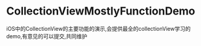 # CollectionViewMostlyFunctionDemo
iOS中的CollectionView的主要功能的演示,会提供最全的collectionView学习的demo,有意见的可以提交,共同维护

